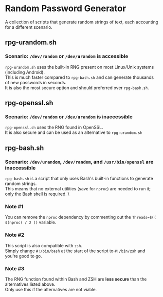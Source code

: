 # Random Password Generator
A collection of scripts that generate random strings of text, each accounting for a different scenario.
## rpg-urandom.sh
### Scenario: `/dev/random` or `/dev/urandom` is accessible
`rpg-urandom.sh` uses the built-in RNG present on most Linux/Unix systems (including Android). \
This is much faster compared to `rpg-bash.sh` and can generate thousands of new passwords in seconds. \
It is also the most secure option and should preferred over `rpg-bash.sh`.
## rpg-openssl.sh
### Scenario: `/dev/random` or `/dev/urandom` is inaccessible
`rpg-openssl.sh` uses the RNG found in OpenSSL. \
It is also secure and can be used as an alternative to `rpg-urandom.sh`
## rpg-bash.sh
### Scenario: `/dev/urandom`, `/dev/random`, and `/usr/bin/openssl` are inaccessible
`rpg-bash.sh` is a script that only uses Bash's built-in functions to generate random strings. \
This means that no external utilities (save for `nproc`) are needed to run it; only the Bash shell is required. \
### Note #1
You can remove the `nproc` dependency by commenting out the `Threads=$(( $(nproc) / 2 ))` variable.
### Note #2
This script is also compatible with `zsh`. \
Simply change `#!/bin/bash` at the start of the script to `#!/bin/zsh` and you're good to go.
### Note #3
The RNG function found within Bash and ZSH are **less secure** than the alternatives listed above. \
Only use this if the alternatives are not viable.
